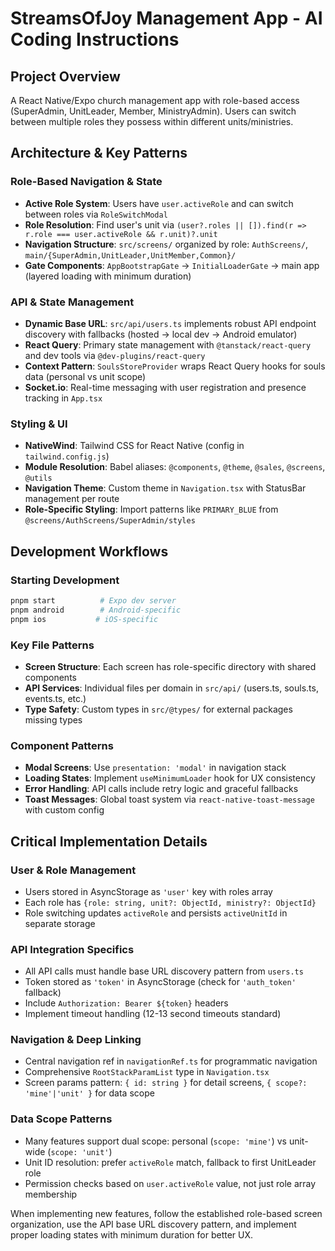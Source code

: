 # StreamsOfJoy Management App - AI Coding Instructions

## Project Overview
A React Native/Expo church management app with role-based access (SuperAdmin, UnitLeader, Member, MinistryAdmin). Users can switch between multiple roles they possess within different units/ministries.

## Architecture & Key Patterns

### Role-Based Navigation & State
- **Active Role System**: Users have `user.activeRole` and can switch between roles via `RoleSwitchModal`
- **Role Resolution**: Find user's unit via `(user?.roles || []).find(r => r.role === user.activeRole && r.unit)?.unit`
- **Navigation Structure**: `src/screens/` organized by role: `AuthScreens/`, `main/{SuperAdmin,UnitLeader,UnitMember,Common}/`
- **Gate Components**: `AppBootstrapGate` → `InitialLoaderGate` → main app (layered loading with minimum duration)

### API & State Management
- **Dynamic Base URL**: `src/api/users.ts` implements robust API endpoint discovery with fallbacks (hosted → local dev → Android emulator)
- **React Query**: Primary state management with `@tanstack/react-query` and dev tools via `@dev-plugins/react-query`
- **Context Pattern**: `SoulsStoreProvider` wraps React Query hooks for souls data (personal vs unit scope)
- **Socket.io**: Real-time messaging with user registration and presence tracking in `App.tsx`

### Styling & UI
- **NativeWind**: Tailwind CSS for React Native (config in `tailwind.config.js`)
- **Module Resolution**: Babel aliases: `@components`, `@theme`, `@sales`, `@screens`, `@utils`
- **Navigation Theme**: Custom theme in `Navigation.tsx` with StatusBar management per route
- **Role-Specific Styling**: Import patterns like `PRIMARY_BLUE` from `@screens/AuthScreens/SuperAdmin/styles`

## Development Workflows

### Starting Development
```bash
pnpm start          # Expo dev server
pnpm android        # Android-specific
pnpm ios           # iOS-specific
```

### Key File Patterns
- **Screen Structure**: Each screen has role-specific directory with shared components
- **API Services**: Individual files per domain in `src/api/` (users.ts, souls.ts, events.ts, etc.)
- **Type Safety**: Custom types in `src/@types/` for external packages missing types

### Component Patterns
- **Modal Screens**: Use `presentation: 'modal'` in navigation stack
- **Loading States**: Implement `useMinimumLoader` hook for UX consistency  
- **Error Handling**: API calls include retry logic and graceful fallbacks
- **Toast Messages**: Global toast system via `react-native-toast-message` with custom config

## Critical Implementation Details

### User & Role Management
- Users stored in AsyncStorage as `'user'` key with roles array
- Each role has `{role: string, unit?: ObjectId, ministry?: ObjectId}`
- Role switching updates `activeRole` and persists `activeUnitId` in separate storage

### API Integration Specifics
- All API calls must handle base URL discovery pattern from `users.ts`
- Token stored as `'token'` in AsyncStorage (check for `'auth_token'` fallback)
- Include `Authorization: Bearer ${token}` headers
- Implement timeout handling (12-13 second timeouts standard)

### Navigation & Deep Linking
- Central navigation ref in `navigationRef.ts` for programmatic navigation
- Comprehensive `RootStackParamList` type in `Navigation.tsx`
- Screen params pattern: `{ id: string }` for detail screens, `{ scope?: 'mine'|'unit' }` for data scope

### Data Scope Patterns
- Many features support dual scope: personal (`scope: 'mine'`) vs unit-wide (`scope: 'unit'`)
- Unit ID resolution: prefer `activeRole` match, fallback to first UnitLeader role
- Permission checks based on `user.activeRole` value, not just role array membership

When implementing new features, follow the established role-based screen organization, use the API base URL discovery pattern, and implement proper loading states with minimum duration for better UX.